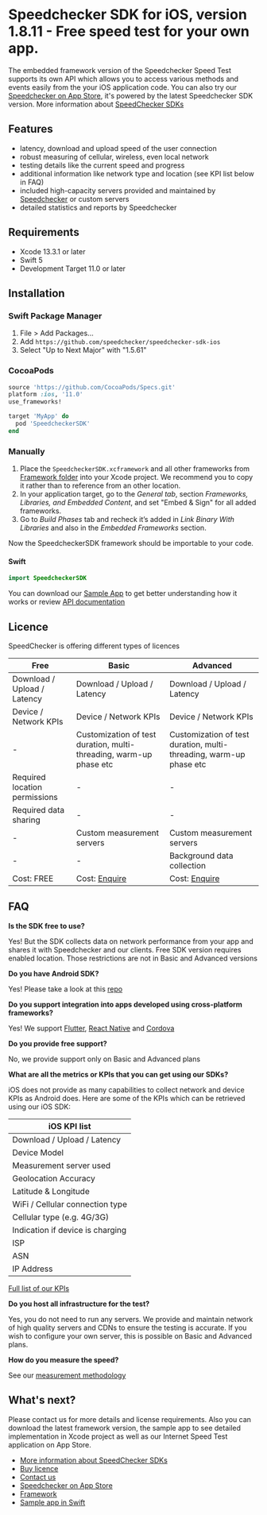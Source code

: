 # Speedchecker SDK for iOS, version 1.8.11 - Free speed test for your own app.

The embedded framework version of the Speedchecker Speed Test supports its own API which allows you to access various methods and events easily from the your iOS application code. You can also try our  [Speedchecker on App Store](https://itunes.apple.com/app/id658790195), it's powered by the latest Speedchecker SDK version. More information about [SpeedChecker SDKs](https://www.speedchecker.com/speed-test-tools/mobile-apps-and-sdks.html)

## Features
- latency, download and upload speed of the user connection
- robust measuring of cellular, wireless, even local network
- testing details like the current speed and progress
- additional information like network type and location (see KPI list below in FAQ)
- included high-capacity servers provided and maintained by [Speedchecker](https://www.speedchecker.com) or custom servers
- detailed statistics and reports by Speedchecker

## Requirements
  - Xcode 13.3.1 or later
  - Swift 5
  - Development Target 11.0 or later

## Installation

### Swift Package Manager

1. File > Add Packages...
2. Add `https://github.com/speedchecker/speedchecker-sdk-ios`
3. Select "Up to Next Major" with "1.5.61"

### CocoaPods

```ruby
source 'https://github.com/CocoaPods/Specs.git'
platform :ios, '11.0'
use_frameworks!

target 'MyApp' do
  pod 'SpeedcheckerSDK'
end
```

### Manually

1. Place the `SpeedcheckerSDK.xcframework` and all other frameworks from [Framework folder](https://github.com/speedchecker/speedchecker-sdk-ios/tree/master/Framework) into your Xcode project. We recommend you to copy it rather than to reference from an other location.
2. In your application target, go to the _General tab_, section _Frameworks, Libraries, and Embedded Content_, and set "Embed & Sign" for all added frameworks.
3. Go to _Build Phases_ tab and recheck it’s added in _Link Binary With Libraries_ and also in the _Embedded Frameworks_ section.

 Now the SpeedcheckerSDK framework should be importable to your code.
#### Swift
```swift
import SpeedcheckerSDK
```    
You can download our [Sample App](https://github.com/speedchecker/speedchecker-sdk-ios/tree/master/Sample%20in%20Swift) to get better understanding how it works or review [API documentation](https://github.com/speedchecker/speedchecker-sdk-ios/wiki/API-documentation)

## Licence 
SpeedChecker is offering different types of licences

| Free  | Basic  | Advanced |
| ------------- | ------------- | ------------- |
| Download / Upload / Latency  | Download / Upload / Latency  | Download / Upload / Latency  |
| Device / Network KPIs  | Device / Network KPIs  | Device / Network KPIs  |
| - | Customization of test duration, multi-threading, warm-up phase etc | Customization of test duration, multi-threading, warm-up phase etc |
| Required location permissions | - | - |
| Required data sharing | - | - |
| - | Custom measurement servers | Custom measurement servers |
| - | - | Background data collection |
| Cost: FREE | Cost: [Enquire](https://www.speedchecker.com/contact-us.html) | Cost: [Enquire](https://www.speedchecker.com/contact-us.html) |

## FAQ

**Is the SDK free to use?**

Yes! But the SDK collects data on network performance from your app and shares it with Speedchecker and our clients. Free SDK version requires enabled location. Those restrictions are not in Basic and Advanced versions

**Do you have Android SDK?**

Yes! Please take a look at this [repo](https://github.com/speedchecker/speedchecker-sdk-android)

**Do you support integration into apps developed using cross-platform frameworks?**

Yes! We support [Flutter](https://github.com/speedchecker/flutter_plugin), [React Native](https://github.com/speedchecker/react_plugin) and [Cordova](https://github.com/speedchecker/cordova_plugin)

**Do you provide free support?**

No, we provide support only on Basic and Advanced plans

**What are all the metrics or KPIs that you can get using our SDKs?**

iOS does not provide as many capabilities to collect network and device KPIs as Android does. Here are some of the KPIs which can be retrieved using our iOS SDK:

| iOS KPI list |
| ------------- |
| Download / Upload / Latency |
| Device Model |
| Measurement server used |
| Geolocation Accuracy |
| Latitude & Longitude |
| WiFi / Cellular connection type |
| Cellular type (e.g. 4G/3G) |
| Indication if device is charging |
| ISP |
| ASN |
| IP Address |

[Full list of our KPIs](https://docs.speedchecker.com/measurement-methodology-links/u21ongNGAYLb6eo7cqjY/kpis-and-measurements/list-of-kpis)

**Do you host all infrastructure for the test?**

Yes, you do not need to run any servers. We provide and maintain network of high quality servers and CDNs to ensure the testing is accurate. If you wish to configure your own server, this is possible on Basic and Advanced plans.

**How do you measure the speed?**

See our [measurement methodology](https://docs.speedchecker.com/measurement-methodology-links/u21ongNGAYLb6eo7cqjY/kpis-and-measurements/data-collection-methodologies)

## What's next?
Please contact us for more details and license requirements. Also you can download the latest framework version, the sample app to see detailed implementation in Xcode project as well as our Internet Speed Test application on App Store.
- [More information about SpeedChecker SDKs](https://www.speedchecker.com/speed-test-tools/mobile-apps-and-sdks.html)
- [Buy licence](https://www.speedchecker.com/contact-us.html)
- [Contact us](https://www.speedchecker.com/contact-us.html)
- [Speedchecker on App Store](https://itunes.apple.com/app/id658790195)
- [Framework](https://github.com/speedchecker/speedchecker-sdk-ios/tree/master/Framework)
- [Sample app in Swift](https://github.com/speedchecker/speedchecker-sdk-ios/tree/master/Sample%20in%20Swift)
